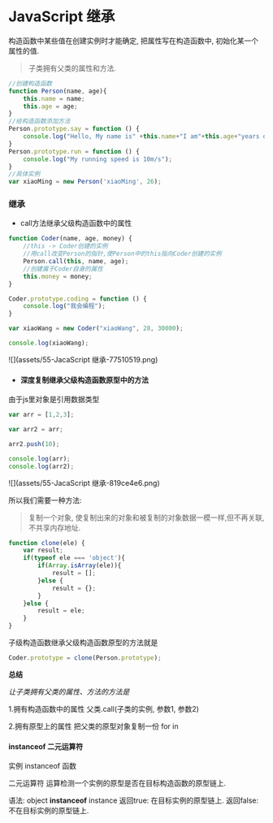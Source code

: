 # JavaScript 继承

构造函数中某些值在创建实例时才能确定, 把属性写在构造函数中, 初始化某一个属性的值.

> 子类拥有父类的属性和方法.

```js
//创建构造函数
function Person(name, age){
	this.name = name;
	this.age = age;
}
//给构造函数添加方法
Person.prototype.say = function () {
	console.log("Hello, My name is" +this.name+"I am"+this.age+"years old");
}
Person.prototype.run = function () {
	console.log("My running speed is 10m/s");
}
//具体实例
var xiaoMing = new Person('xiaoMing', 26);
```
### 继承

- call方法继承父级构造函数中的属性

```js
function Coder(name, age, money) {
	//this -> Coder创建的实例
	//用call改变Person的指针,使Person中的this指向Coder创建的实例
	Person.call(this, name, age);
	//创建属于Coder自身的属性
	this.money = money;
}

Coder.prototype.coding = function () {
	console.log("我会编程");
}

var xiaoWang = new Coder("xiaoWang", 28, 30000);

console.log(xiaoWang);

```

![](assets/55-JacaScript 继承-77510519.png)

- #### 深度复制继承父级构造函数原型中的方法
由于js里对象是引用数据类型

```js
var arr = [1,2,3];

var arr2 = arr;

arr2.push(10);

console.log(arr);
console.log(arr2);
```
![](assets/55-JacaScript 继承-819ce4e6.png)

所以我们需要一种方法:
> 复制一个对象, 使复制出来的对象和被复制的对象数据一模一样,但不再关联,不共享内存地址.

```js
function clone(ele) {
	var result;
	if(typeof ele === 'object'){
		if(Array.isArray(ele)){
			result = [];
		}else {
			result = {};
		}
	}else {
		result = ele;
	}
}
```

子级构造函数继承父级构造函数原型的方法就是

```js
Coder.prototype = clone(Person.prototype);
```

**总结**

*让子类拥有父类的属性、方法的方法是*

1.拥有构造函数中的属性
	父类.call(子类的实例, 参数1, 参数2)

2.拥有原型上的属性
	把父类的原型对象复制一份 for in


#### instanceof 二元运算符

实例 instanceof 函数

二元运算符
运算检测一个实例的原型是否在目标构造函数的原型链上.

语法: object **instanceof** instance
返回true: 在目标实例的原型链上.
返回false: 不在目标实例的原型链上.
